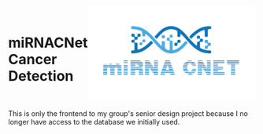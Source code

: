 <div style="display:flex; flex-direction:row; align-items:center; justify-content:center;">

<div >

# miRNACNet Cancer Detection
</div>

<div><img src="./static/assets/miRNACNet.png" max-width="100%" ></div>

</div>
<div>

This is only the frontend to my group's senior design project because I no longer have access to the database we initially used.

</div>
